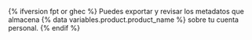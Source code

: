 {% ifversion fpt or ghec %}
Puedes exportar y revisar los metadatos que
almacena {% data variables.product.product_name %} sobre tu cuenta personal.
{% endif %}
